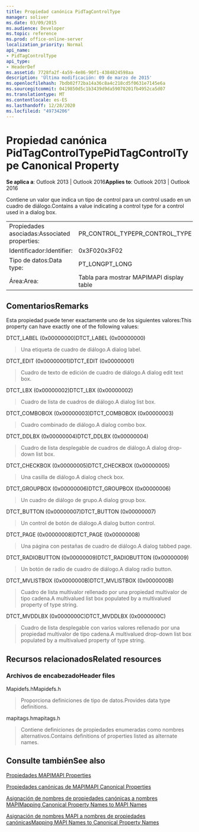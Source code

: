 ```yaml
---
title: Propiedad canónica PidTagControlType
manager: soliver
ms.date: 03/09/2015
ms.audience: Developer
ms.topic: reference
ms.prod: office-online-server
localization_priority: Normal
api_name:
- PidTagControlType
api_type:
- HeaderDef
ms.assetid: 7728fa2f-4a59-4e86-90f1-4384824598aa
description: 'Última modificación: 09 de marzo de 2015'
ms.openlocfilehash: 7bdb02f72ba14a36c8a4c218cd5f0631e7145e6a
ms.sourcegitcommit: 0419850d5c1b3439d9da59070201fb4952ca5d07
ms.translationtype: MT
ms.contentlocale: es-ES
ms.lasthandoff: 12/28/2020
ms.locfileid: "49734206"
---
```

# <a name="pidtagcontroltype-canonical-property"></a><span data-ttu-id="89436-103">Propiedad canónica PidTagControlType</span><span class="sxs-lookup"><span data-stu-id="89436-103">PidTagControlType Canonical Property</span></span>

  
  
<span data-ttu-id="89436-104">**Se aplica a**: Outlook 2013 | Outlook 2016</span><span class="sxs-lookup"><span data-stu-id="89436-104">**Applies to**: Outlook 2013 | Outlook 2016</span></span> 
  
<span data-ttu-id="89436-105">Contiene un valor que indica un tipo de control para un control usado en un cuadro de diálogo.</span><span class="sxs-lookup"><span data-stu-id="89436-105">Contains a value indicating a control type for a control used in a dialog box.</span></span> 
  
|||
|:-----|:-----|
|<span data-ttu-id="89436-106">Propiedades asociadas:</span><span class="sxs-lookup"><span data-stu-id="89436-106">Associated properties:</span></span>  <br/> |<span data-ttu-id="89436-107">PR_CONTROL_TYPE</span><span class="sxs-lookup"><span data-stu-id="89436-107">PR_CONTROL_TYPE</span></span>  <br/> |
|<span data-ttu-id="89436-108">Identificador:</span><span class="sxs-lookup"><span data-stu-id="89436-108">Identifier:</span></span>  <br/> |<span data-ttu-id="89436-109">0x3F02</span><span class="sxs-lookup"><span data-stu-id="89436-109">0x3F02</span></span>  <br/> |
|<span data-ttu-id="89436-110">Tipo de datos:</span><span class="sxs-lookup"><span data-stu-id="89436-110">Data type:</span></span>  <br/> |<span data-ttu-id="89436-111">PT_LONG</span><span class="sxs-lookup"><span data-stu-id="89436-111">PT_LONG</span></span>  <br/> |
|<span data-ttu-id="89436-112">Área:</span><span class="sxs-lookup"><span data-stu-id="89436-112">Area:</span></span>  <br/> |<span data-ttu-id="89436-113">Tabla para mostrar MAPI</span><span class="sxs-lookup"><span data-stu-id="89436-113">MAPI display table</span></span>  <br/> |
   
## <a name="remarks"></a><span data-ttu-id="89436-114">Comentarios</span><span class="sxs-lookup"><span data-stu-id="89436-114">Remarks</span></span>

<span data-ttu-id="89436-115">Esta propiedad puede tener exactamente uno de los siguientes valores:</span><span class="sxs-lookup"><span data-stu-id="89436-115">This property can have exactly one of the following values:</span></span>
    
<span data-ttu-id="89436-116">DTCT_LABEL (0x00000000)</span><span class="sxs-lookup"><span data-stu-id="89436-116">DTCT_LABEL (0x00000000)</span></span>
  
> <span data-ttu-id="89436-117">Una etiqueta de cuadro de diálogo.</span><span class="sxs-lookup"><span data-stu-id="89436-117">A dialog label.</span></span>
   
<span data-ttu-id="89436-118">DTCT_EDIT (0x00000001)</span><span class="sxs-lookup"><span data-stu-id="89436-118">DTCT_EDIT (0x00000001)</span></span>
  
> <span data-ttu-id="89436-119">Cuadro de texto de edición de cuadro de diálogo.</span><span class="sxs-lookup"><span data-stu-id="89436-119">A dialog edit text box.</span></span>

<span data-ttu-id="89436-120">DTCT_LBX (0x00000002)</span><span class="sxs-lookup"><span data-stu-id="89436-120">DTCT_LBX (0x00000002)</span></span>
  
> <span data-ttu-id="89436-121">Cuadro de lista de cuadros de diálogo.</span><span class="sxs-lookup"><span data-stu-id="89436-121">A dialog list box.</span></span>
    
<span data-ttu-id="89436-122">DTCT_COMBOBOX (0x00000003)</span><span class="sxs-lookup"><span data-stu-id="89436-122">DTCT_COMBOBOX (0x00000003)</span></span>
  
> <span data-ttu-id="89436-123">Cuadro combinado de diálogo.</span><span class="sxs-lookup"><span data-stu-id="89436-123">A dialog combo box.</span></span>

<span data-ttu-id="89436-124">DTCT_DDLBX (0x00000004)</span><span class="sxs-lookup"><span data-stu-id="89436-124">DTCT_DDLBX (0x00000004)</span></span>
  
> <span data-ttu-id="89436-125">Cuadro de lista desplegable de cuadros de diálogo.</span><span class="sxs-lookup"><span data-stu-id="89436-125">A dialog drop-down list box.</span></span>

<span data-ttu-id="89436-126">DTCT_CHECKBOX (0x00000005)</span><span class="sxs-lookup"><span data-stu-id="89436-126">DTCT_CHECKBOX (0x00000005)</span></span>
  
> <span data-ttu-id="89436-127">Una casilla de diálogo.</span><span class="sxs-lookup"><span data-stu-id="89436-127">A dialog check box.</span></span>

<span data-ttu-id="89436-128">DTCT_GROUPBOX (0x00000006)</span><span class="sxs-lookup"><span data-stu-id="89436-128">DTCT_GROUPBOX (0x00000006)</span></span>
  
> <span data-ttu-id="89436-129">Un cuadro de diálogo de grupo.</span><span class="sxs-lookup"><span data-stu-id="89436-129">A dialog group box.</span></span>
  
<span data-ttu-id="89436-130">DTCT_BUTTON (0x00000007)</span><span class="sxs-lookup"><span data-stu-id="89436-130">DTCT_BUTTON (0x00000007)</span></span>
  
> <span data-ttu-id="89436-131">Un control de botón de diálogo.</span><span class="sxs-lookup"><span data-stu-id="89436-131">A dialog button control.</span></span>
    
<span data-ttu-id="89436-132">DTCT_PAGE (0x00000008)</span><span class="sxs-lookup"><span data-stu-id="89436-132">DTCT_PAGE (0x00000008)</span></span>
  
> <span data-ttu-id="89436-133">Una página con pestañas de cuadro de diálogo.</span><span class="sxs-lookup"><span data-stu-id="89436-133">A dialog tabbed page.</span></span>
    
<span data-ttu-id="89436-134">DTCT_RADIOBUTTON (0x00000009)</span><span class="sxs-lookup"><span data-stu-id="89436-134">DTCT_RADIOBUTTON (0x00000009)</span></span>
  
> <span data-ttu-id="89436-135">Un botón de radio de cuadro de diálogo.</span><span class="sxs-lookup"><span data-stu-id="89436-135">A dialog radio button.</span></span>
    
<span data-ttu-id="89436-136">DTCT_MVLISTBOX (0x0000000B)</span><span class="sxs-lookup"><span data-stu-id="89436-136">DTCT_MVLISTBOX (0x0000000B)</span></span>
  
> <span data-ttu-id="89436-137">Cuadro de lista multivalor rellenado por una propiedad multivalor de tipo cadena.</span><span class="sxs-lookup"><span data-stu-id="89436-137">A multivalued list box populated by a multivalued property of type string.</span></span>
    
<span data-ttu-id="89436-138">DTCT_MVDDLBX (0x0000000C)</span><span class="sxs-lookup"><span data-stu-id="89436-138">DTCT_MVDDLBX (0x0000000C)</span></span>
  
> <span data-ttu-id="89436-139">Cuadro de lista desplegable con varios valores rellenado por una propiedad multivalor de tipo cadena.</span><span class="sxs-lookup"><span data-stu-id="89436-139">A multivalued drop-down list box populated by a multivalued property of type string.</span></span>
    
## <a name="related-resources"></a><span data-ttu-id="89436-140">Recursos relacionados</span><span class="sxs-lookup"><span data-stu-id="89436-140">Related resources</span></span>

### <a name="header-files"></a><span data-ttu-id="89436-141">Archivos de encabezado</span><span class="sxs-lookup"><span data-stu-id="89436-141">Header files</span></span>

<span data-ttu-id="89436-142">Mapidefs.h</span><span class="sxs-lookup"><span data-stu-id="89436-142">Mapidefs.h</span></span>
  
> <span data-ttu-id="89436-143">Proporciona definiciones de tipo de datos.</span><span class="sxs-lookup"><span data-stu-id="89436-143">Provides data type definitions.</span></span>
    
<span data-ttu-id="89436-144">mapitags.h</span><span class="sxs-lookup"><span data-stu-id="89436-144">mapitags.h</span></span>
  
> <span data-ttu-id="89436-145">Contiene definiciones de propiedades enumeradas como nombres alternativos.</span><span class="sxs-lookup"><span data-stu-id="89436-145">Contains definitions of properties listed as alternate names.</span></span>
    
## <a name="see-also"></a><span data-ttu-id="89436-146">Consulte también</span><span class="sxs-lookup"><span data-stu-id="89436-146">See also</span></span>



[<span data-ttu-id="89436-147">Propiedades MAPI</span><span class="sxs-lookup"><span data-stu-id="89436-147">MAPI Properties</span></span>](mapi-properties.md)
  
[<span data-ttu-id="89436-148">Propiedades canónicas de MAPI</span><span class="sxs-lookup"><span data-stu-id="89436-148">MAPI Canonical Properties</span></span>](mapi-canonical-properties.md)
  
[<span data-ttu-id="89436-149">Asignación de nombres de propiedades canónicas a nombres MAPI</span><span class="sxs-lookup"><span data-stu-id="89436-149">Mapping Canonical Property Names to MAPI Names</span></span>](mapping-canonical-property-names-to-mapi-names.md)
  
[<span data-ttu-id="89436-150">Asignación de nombres MAPI a nombres de propiedades canónicas</span><span class="sxs-lookup"><span data-stu-id="89436-150">Mapping MAPI Names to Canonical Property Names</span></span>](mapping-mapi-names-to-canonical-property-names.md)

